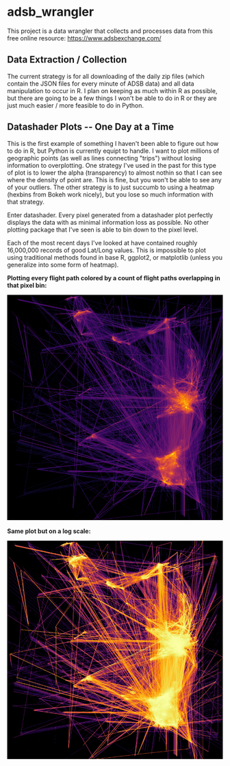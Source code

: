 # adsb_wrangler
This project is a data wrangler that collects and processes data from this free online resource: https://www.adsbexchange.com/

## Data Extraction / Collection


The current strategy is for all downloading of the daily zip files (which contain the JSON files for every minute of ADSB data) and all data manipulation to occur in R. I plan on keeping as much within R as possible, but there are going to be a few things I won't be able to do in R or they are just much easier / more feasible to do in Python.


## Datashader Plots -- One Day at a Time

This is the first example of something I haven't been able to figure out how to do in R, but Python is currently equipt to handle. I want to plot millions of geographic points (as well as lines connecting "trips") without losing information to overplotting. One strategy I've used in the past for this type of plot is to lower the alpha (transparency) to almost nothin so that I can see where the density of point are. This is fine, but you won't be able to see any of your outliers. The other strategy is to just succumb to using a heatmap (hexbins from Bokeh work nicely), but you lose so much information with that strategy.

Enter datashader. Every pixel generated from a datashader plot perfectly displays the data with as minimal information loss as possible. No other plotting package that I've seen is able to bin down to the pixel level.

Each of the most recent days I've looked at have contained roughly 16,000,000 records of good Lat/Long values. This is impossible to plot using traditional methods found in base R, ggplot2, or matplotlib (unless you generalize into some form of heatmap).

**Plotting every flight path colored by a count of flight paths overlapping in that pixel bin:**

![adsb single day plot](docs/images/001_adsb_datashader_singleday_black_log.PNG)


**Same plot but on a log scale:**

![adsb single day plot log scale](docs/images/001_adsb_datashader_singleday_block.PNG)